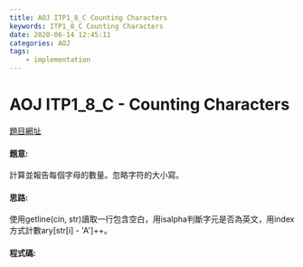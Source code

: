 ```yaml
---
title: AOJ ITP1_8_C Counting Characters
keywords: ITP1_8_C Counting Characters
date: 2020-06-14 12:45:11
categories: AOJ
tags:
    - implementation
---
```

# AOJ ITP1_8_C - Counting Characters
[題目網址](https://onlinejudge.u-aizu.ac.jp/courses/lesson/2/ITP1/all/ITP1_8_C)

#### 題意:
計算並報告每個字母的數量。忽略字符的大小寫。 

<!-- more -->
#### 思路:
使用getline(cin, str)讀取一行包含空白，用isalpha判斷字元是否為英文，用index方式計數ary[str[i] - 'A']++。

#### 程式碼:
<script src="https://gist.github.com/Daviswww/aec8999fda97164d2ba8a1ded029ffda.js"></script>